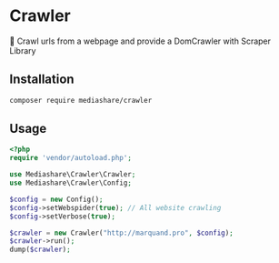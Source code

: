 # Crawler
:dizzy: Crawl urls from a webpage and provide a DomCrawler with Scraper Library

## Installation
```bash
composer require mediashare/crawler
```
## Usage
```php
<?php
require 'vendor/autoload.php';

use Mediashare\Crawler\Crawler;
use Mediashare\Crawler\Config;

$config = new Config();
$config->setWebspider(true); // All website crawling
$config->setVerbose(true);

$crawler = new Crawler("http://marquand.pro", $config);
$crawler->run();
dump($crawler);
```